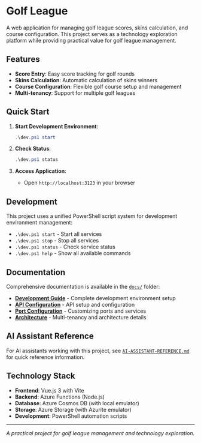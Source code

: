 # Golf League

A web application for managing golf league scores, skins calculation, and course configuration. This project serves as a technology exploration platform while providing practical value for golf league management.

## Features

- **Score Entry**: Easy score tracking for golf rounds
- **Skins Calculation**: Automatic calculation of skins winners
- **Course Configuration**: Flexible golf course setup and management
- **Multi-tenancy**: Support for multiple golf leagues

## Quick Start

1. **Start Development Environment**:
   ```powershell
   .\dev.ps1 start
   ```

2. **Check Status**:
   ```powershell
   .\dev.ps1 status
   ```

3. **Access Application**:
   - Open `http://localhost:3123` in your browser

## Development

This project uses a unified PowerShell script system for development environment management:

- `.\dev.ps1 start` - Start all services
- `.\dev.ps1 stop` - Stop all services  
- `.\dev.ps1 status` - Check service status
- `.\dev.ps1 help` - Show all available commands

## Documentation

Comprehensive documentation is available in the [`docs/`](docs/) folder:

- **[Development Guide](docs/DEV-SCRIPTS.md)** - Complete development environment setup
- **[API Configuration](docs/API-CONFIGURATION.md)** - API setup and configuration
- **[Port Configuration](docs/PORT-CONFIGURATION-GUIDE.md)** - Customizing ports and services
- **[Architecture](docs/LEAGUE-PARAMETERIZATION.md)** - Multi-tenancy and architecture details

## AI Assistant Reference

For AI assistants working with this project, see [`AI-ASSISTANT-REFERENCE.md`](AI-ASSISTANT-REFERENCE.md) for quick reference information.

## Technology Stack

- **Frontend**: Vue.js 3 with Vite
- **Backend**: Azure Functions (Node.js)
- **Database**: Azure Cosmos DB (with local emulator)
- **Storage**: Azure Storage (with Azurite emulator)
- **Development**: PowerShell automation scripts

---

*A practical project for golf league management and technology exploration.*